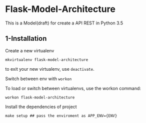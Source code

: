 # Flask-Model-Architecture

This is a Model(draft) for create a API REST in Python 3.5

## 1-Installation

Create a new virtualenv

```
mkvirtualenv flask-model-architecture
```
to exit your new virtualenv, use `deactivate`.

Switch between env with `workon`

To load or switch between virtualenvs, use the workon command:

```
workon flask-model-architecture
```

Install the dependencies of project

```
make setup ## pass the enviroment as APP_ENV={ENV}
```
